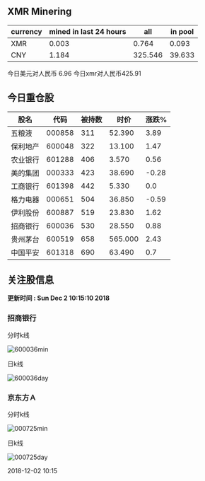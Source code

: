 ## XMR Minering

|currency|mined in last 24 hours|all|in pool|
|---|---|---|---|
|XMR|0.003|0.764|0.093|
|CNY|1.184|325.546|39.633|

今日美元对人民币 6.96	今日xmr对人民币425.91


## 今日重仓股 

|股名|代码|被持数|时价|涨跌%|
|---|---|---|---|---|
|五粮液|000858|311|52.390|3.89|
|保利地产|600048|322|13.100|1.47|
|农业银行|601288|406|3.570|0.56|
|美的集团|000333|423|38.690|-0.28|
|工商银行|601398|442|5.330|0.0|
|格力电器|000651|504|36.850|-0.59|
|伊利股份|600887|519|23.830|1.62|
|招商银行|600036|530|28.550|0.88|
|贵州茅台|600519|658|565.000|2.43|
|中国平安|601318|690|63.490|0.7|

## 关注股信息
**更新时间 : Sun Dec  2 10:15:10 2018**
### 招商银行 
分时k线

![600036min](http://image.sinajs.cn/newchart/min/n/sh600036.gif)

日k线

![600036day](http://image.sinajs.cn/newchart/daily/n/sh600036.gif)

### 京东方Ａ 
分时k线

![000725min](http://image.sinajs.cn/newchart/min/n/sz000725.gif)

日k线

![000725day](http://image.sinajs.cn/newchart/daily/n/sz000725.gif)

2018-12-02 10:15